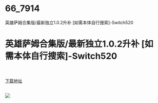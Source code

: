 # 66_7914
英雄萨姆合集版/最新独立1.0.2升补 [如需本体自行搜索]-Switch520
# 英雄萨姆合集版/最新独立1.0.2升补 [如需本体自行搜索]-Switch520
 <br/></br>
[下载地址](https://www.switch520.cc/article/7914 "下载地址")
<br/></br>

<p><img src="https://www.switch520.cc/muke_img/upload_art_editor_20201118-1_2045fda7c05304056e0453056c6e4cd7.jpg"></p>
<p><strong><span style="color:#D9D9D9">&nbsp;</span></strong></p>
<p><strong><span style="color:#D9D9D9">&nbsp;</span></strong></p>
<p><strong><span style="color:#D9D9D9">&nbsp;</span></strong></p>
